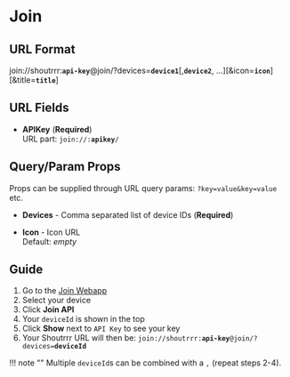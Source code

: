 # Join

## URL Format

<span class="bk">join://shoutrrr:**`api-key`**@join/?devices=**`device1`**[,**`device2`**, ...][&icon=__`icon`__][&title=__`title`__]</span>

## URL Fields

- **APIKey** (**Required**)  
  URL part: <code class="service-url">join://:<strong>apikey</strong>/</code>

## Query/Param Props

Props can be supplied through URL query params: `?key=value&key=value` etc.

- **Devices** - Comma separated list of device IDs (**Required**)

- **Icon** - Icon URL  
  Default: _empty_

## Guide

1.  Go to the [Join Webapp](https://joinjoaomgcd.appspot.com/)
2.  Select your device
3.  Click **Join API**
4.  Your `deviceId` is shown in the top
5.  Click **Show** next to `API Key` to see your key
6.  Your Shoutrrr URL will then be:
    `join://shoutrrr:`**`api-key`**`@join/?devices=`**`deviceId`**

!!! note ""
Multiple `deviceId`s can be combined with a `,` (repeat steps 2-4).
